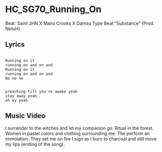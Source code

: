 # HC_SG70_Running_On

Beat: Saint JHN X Manu Crooks X Damso Type Beat "Substance" (Prod. NetuH)

## Lyrics

```

Running on it
running on and on and
Running on it
running on and on and
No no no


preaching till you're awake yeah
stay away yeah
oh ey yeah

```

## Music Video

I surrender to the witches and let my companion go.
Ritual in the forest. Women in pastel colors and clothing surrounding me.
The perform an immolation. They set me on fire I sign as I burn to charcoal and still move my lips (ending of the song).
